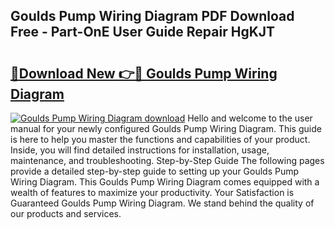 ## Goulds Pump Wiring Diagram PDF Download Free - Part-OnE User Guide Repair HgKJT

# <h2><a href="http://dfk2fb4.blite.top/?on=Goulds+Pump+Wiring+Diagram">🔗Download New 👉🔴 Goulds Pump Wiring Diagram</a></h2>

[![Goulds Pump Wiring Diagram download](https://i.imgur.com/lujVjoI.png)](http://dfk2fb4.blite.top/?on=Goulds+Pump+Wiring+Diagram)
Hello and welcome to the user manual for your newly configured Goulds Pump Wiring Diagram. This guide is here to help you master the functions and capabilities of your product. Inside, you will find detailed instructions for installation, usage, maintenance, and troubleshooting. Step-by-Step Guide The following pages provide a detailed step-by-step guide to setting up your Goulds Pump Wiring Diagram. This Goulds Pump Wiring Diagram comes equipped with a wealth of features to maximize your productivity. Your Satisfaction is Guaranteed Goulds Pump Wiring Diagram. We stand behind the quality of our products and services.
